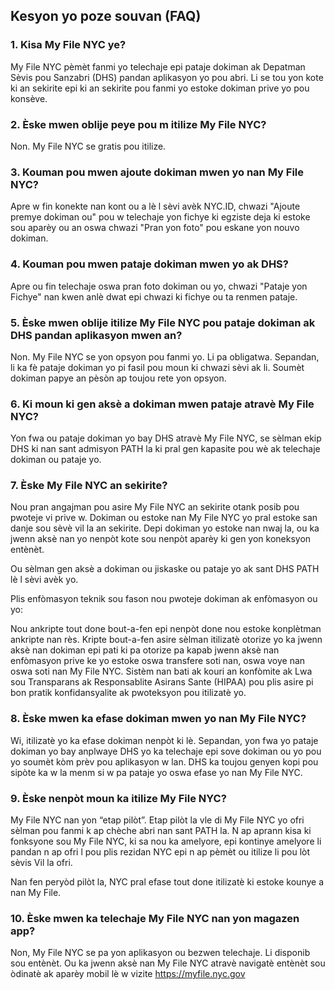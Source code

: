 ## Kesyon yo poze souvan (FAQ)

### 1. Kisa My File NYC ye?

My File NYC pèmèt fanmi yo telechaje epi pataje dokiman ak Depatman Sèvis pou Sanzabri (DHS) pandan aplikasyon yo pou abri. Li se tou yon kote ki an sekirite epi ki an sekirite pou fanmi yo estoke dokiman prive yo pou konsève.

### 2. Èske mwen oblije peye pou m itilize My File NYC?

Non. My File NYC se gratis pou itilize.

### 3. Kouman pou mwen ajoute dokiman mwen yo nan My File NYC?

Apre w fin konekte nan kont ou a lè l sèvi avèk NYC.ID, chwazi "Ajoute premye dokiman ou" pou w telechaje yon fichye ki egziste deja ki estoke sou aparèy ou an oswa chwazi "Pran yon foto" pou eskane yon nouvo dokiman.

### 4. Kouman pou mwen pataje dokiman mwen yo ak DHS?

Apre ou fin telechaje oswa pran foto dokiman ou yo, chwazi "Pataje yon Fichye" nan kwen anlè dwat epi chwazi ki fichye ou ta renmen pataje.

### 5. Èske mwen oblije itilize My File NYC pou pataje dokiman ak DHS pandan aplikasyon mwen an?

Non. My File NYC se yon opsyon pou fanmi yo. Li pa obligatwa. Sepandan, li ka fè pataje dokiman yo pi fasil pou moun ki chwazi sèvi ak li. Soumèt dokiman papye an pèsòn ap toujou rete yon opsyon.

### 6. Ki moun ki gen aksè a dokiman mwen pataje atravè My File NYC?

Yon fwa ou pataje dokiman yo bay DHS atravè My File NYC, se sèlman ekip DHS ki nan sant admisyon PATH la ki pral gen kapasite pou wè ak telechaje dokiman ou pataje yo.

### 7. Èske My File NYC an sekirite?

Nou pran angajman pou asire My File NYC an sekirite otank posib pou pwoteje vi prive w. Dokiman ou estoke nan My File NYC yo pral estoke san danje sou sèvè vil la an sekirite. Depi dokiman yo estoke nan nwaj la, ou ka jwenn aksè nan yo nenpòt kote sou nenpòt aparèy ki gen yon koneksyon entènèt.

Ou sèlman gen aksè a dokiman ou jiskaske ou pataje yo ak sant DHS PATH lè l sèvi avèk yo.

Plis enfòmasyon teknik sou fason nou pwoteje dokiman ak enfòmasyon ou yo:

Nou ankripte tout done bout-a-fen epi nenpòt done nou estoke konplètman ankripte nan rès. Kripte bout-a-fen asire sèlman itilizatè otorize yo ka jwenn aksè nan dokiman epi pati ki pa otorize pa kapab jwenn aksè nan enfòmasyon prive ke yo estoke oswa transfere soti nan, oswa voye nan oswa soti nan My File NYC. Sistèm nan bati ak kouri an konfòmite ak Lwa sou Transparans ak Responsablite Asirans Sante (HIPAA) pou plis asire pi bon pratik konfidansyalite ak pwoteksyon pou itilizatè yo.

### 8. Èske mwen ka efase dokiman mwen yo nan My File NYC?

Wi, itilizatè yo ka efase dokiman nenpòt ki lè. Sepandan, yon fwa yo pataje dokiman yo bay anplwaye DHS yo ka telechaje epi sove dokiman ou yo pou yo soumèt kòm prèv pou aplikasyon w lan. DHS ka toujou genyen kopi pou sipòte ka w la menm si w pa pataje yo oswa efase yo nan My File NYC.

### 9. Èske nenpòt moun ka itilize My File NYC?

My File NYC nan yon “etap pilòt”. Etap pilòt la vle di My File NYC yo ofri sèlman pou fanmi k ap chèche abri nan sant PATH la. N ap aprann kisa ki fonksyone sou My File NYC, ki sa nou ka amelyore, epi kontinye amelyore li pandan n ap ofri l pou plis rezidan NYC epi n ap pèmèt ou itilize li pou lòt sèvis Vil la ofri.

Nan fen peryòd pilòt la, NYC pral efase tout done itilizatè ki estoke kounye a nan My File.

### 10. Èske mwen ka telechaje My File NYC nan yon magazen app?

Non, My File NYC se pa yon aplikasyon ou bezwen telechaje. Li disponib sou entènèt. Ou ka jwenn aksè nan My File NYC atravè navigatè entènèt sou òdinatè ak aparèy mobil lè w vizite <a href="https://myfile.nyc.gov" target="_blank">https://myfile.nyc.gov</a>
